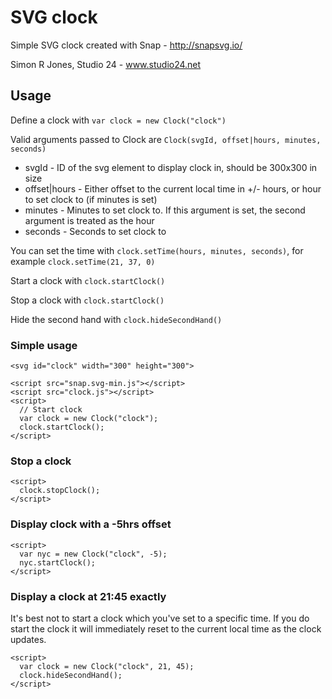 # SVG clock

Simple SVG clock created with Snap - http://snapsvg.io/

Simon R Jones, Studio 24 - www.studio24.net

## Usage

Define a clock with `var clock = new Clock("clock")`

Valid arguments passed to Clock are `Clock(svgId, offset|hours, minutes, seconds)`

* svgId - ID of the svg element to display clock in, should be 300x300 in size
* offset|hours - Either offset to the current local time in +/- hours, or hour to set clock to (if minutes is set) 
* minutes - Minutes to set clock to. If this argument is set, the second argument is treated as the hour
* seconds - Seconds to set clock to

You can set the time with `clock.setTime(hours, minutes, seconds)`, for example `clock.setTime(21, 37, 0)`

Start a clock with `clock.startClock()`

Stop a clock with `clock.startClock()`

Hide the second hand with `clock.hideSecondHand()`

### Simple usage

    <svg id="clock" width="300" height="300">

    <script src="snap.svg-min.js"></script>
    <script src="clock.js"></script>
    <script>
      // Start clock
      var clock = new Clock("clock");
      clock.startClock();
    </script>

### Stop a clock

    <script>
      clock.stopClock(); 
    </script>

### Display clock with a -5hrs offset

    <script>
      var nyc = new Clock("clock", -5);
      nyc.startClock();
    </script>

### Display a clock at 21:45 exactly

It's best not to start a clock which you've set to a specific time. If you do start the clock it will immediately reset to the current local time as the clock updates.

    <script>
      var clock = new Clock("clock", 21, 45);
      clock.hideSecondHand();
    </script>